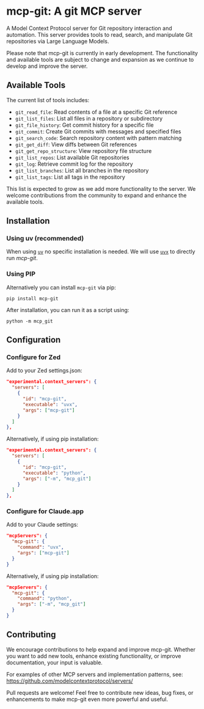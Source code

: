 # mcp-git: A git MCP server

A Model Context Protocol server for Git repository interaction and automation. This server provides tools to read, search, and manipulate Git repositories via Large Language Models.

Please note that mcp-git is currently in early development. The functionality and available tools are subject to change and expansion as we continue to develop and improve the server.

## Available Tools

The current list of tools includes:

- `git_read_file`: Read contents of a file at a specific Git reference
- `git_list_files`: List all files in a repository or subdirectory
- `git_file_history`: Get commit history for a specific file
- `git_commit`: Create Git commits with messages and specified files
- `git_search_code`: Search repository content with pattern matching
- `git_get_diff`: View diffs between Git references
- `git_get_repo_structure`: View repository file structure
- `git_list_repos`: List available Git repositories
- `git_log`: Retrieve commit log for the repository
- `git_list_branches`: List all branches in the repository
- `git_list_tags`: List all tags in the repository

This list is expected to grow as we add more functionality to the server. We welcome contributions from the community to expand and enhance the available tools.

## Installation

### Using uv (recommended)

When using [`uv`](https://docs.astral.sh/uv/) no specific installation is needed. We will
use [`uvx`](https://docs.astral.sh/uv/guides/tools/) to directly run *mcp-git*.

### Using PIP

Alternatively you can install `mcp-git` via pip:

```
pip install mcp-git
```

After installation, you can run it as a script using:

```
python -m mcp_git
```

## Configuration
### Configure for Zed

Add to your Zed settings.json:

```json
"experimental.context_servers": {
  "servers": [
    {
      "id": "mcp-git",
      "executable": "uvx",
      "args": ["mcp-git"]
    }
  ]
},
```

Alternatively, if using pip installation:

```json
"experimental.context_servers": {
  "servers": [
    {
      "id": "mcp-git",
      "executable": "python",
      "args": ["-m", "mcp_git"]
    }
  ]
},
```

### Configure for Claude.app

Add to your Claude settings:

```json
"mcpServers": {
  "mcp-git": {
    "command": "uvx",
    "args": ["mcp-git"]
  }
}
```

Alternatively, if using pip installation:

```json
"mcpServers": {
  "mcp-git": {
    "command": "python",
    "args": ["-m", "mcp_git"]
  }
}
```

## Contributing

We encourage contributions to help expand and improve mcp-git. Whether you want to add new tools, enhance existing functionality, or improve documentation, your input is valuable.

For examples of other MCP servers and implementation patterns, see:
https://github.com/modelcontextprotocol/servers/

Pull requests are welcome! Feel free to contribute new ideas, bug fixes, or enhancements to make mcp-git even more powerful and useful.
